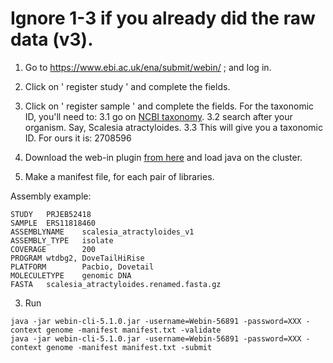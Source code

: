 # Ignore 1-3 if you already did the raw data (v3).
1. Go to https://www.ebi.ac.uk/ena/submit/webin/ ; and log in.
2. Click on ' register study ' and complete the fields.
3. Click on ' register sample ' and complete the fields. For the taxonomic ID, you'll need to:
3.1 go on [NCBI taxonomy](https://www.ncbi.nlm.nih.gov/taxonomy).
3.2 search after your organism. Say, Scalesia atractyloides.
3.3 This will give you a taxonomic ID. For ours it is: 2708596

1. Download the web-in plugin [from here](https://github.com/enasequence/webin-cli/releases) and load java on the cluster.
2. Make a manifest file, for each pair of libraries.

Assembly example:
```
STUDY   PRJEB52418
SAMPLE  ERS11818460
ASSEMBLYNAME    scalesia_atractyloides_v1
ASSEMBLY_TYPE   isolate
COVERAGE        200
PROGRAM wtdbg2, DoveTailHiRise
PLATFORM        Pacbio, Dovetail
MOLECULETYPE    genomic DNA
FASTA   scalesia_atractyloides.renamed.fasta.gz
```

3. Run
```
java -jar webin-cli-5.1.0.jar -username=Webin-56891 -password=XXX -context genome -manifest manifest.txt -validate
java -jar webin-cli-5.1.0.jar -username=Webin-56891 -password=XXX -context genome -manifest manifest.txt -submit
```

